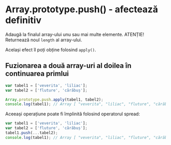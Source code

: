 # Array.prototype.push() - afectează definitiv

Adaugă la finalul array-ului unu sau mai multe elemente.
ATENȚIE! Returnează noul `length` al array-ului.

Același efect îl poți obține folosind `apply()`.

## Fuzionarea a două array-uri al doilea în continuarea primlui

```javascript
var tabel1 = ['veverita', 'liliac'];
var tabel2 = ['fluture', 'cărăbuș'];

Array.prototype.push.apply(tabel1, tabel2);
console.log(tabel1); // Array [ "veverita", "liliac", "fluture", "cărăbuș" ]
```

Aceeași operațiune poate fi împlinită folosind operatorul spread:

```javascript
var tabel1 = ['veverita', 'liliac'];
var tabel2 = ['fluture', 'cărăbuș'];
tabel1.push(...tabel2);
console.log(tabel1); // Array [ "veverita", "liliac", "fluture", "cărăbuș" ]
```
